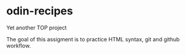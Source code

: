 # odin-recipes
Yet another TOP project

The goal of this assigment is to practice HTML syntax, git and github workflow.